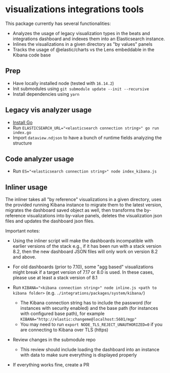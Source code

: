 # visualizations integrations tools

This package currently has several functionalities:

- Analyzes the usage of legacy visualization types in the beats and integrations dashboard and indexes them into an Elasticsearch instance.
- Inlines the visualizations in a given directory as "by values" panels
- Tracks the usage of @elastic/charts vs the Lens embeddable in the Kibana code base

## Prep

- Have locally installed node (tested with `16.14.2`)
- Init submodules using `git submodule update --init --recursive`
- Install dependencies using `yarn`

## Legacy vis analyzer usage

- [Install Go](https://go.dev/doc/install)
- Run `ELASTICSEARCH_URL="<elasticsearch connection string>" go run index.go`
- Import `dataview.ndjson` to have a bunch of runtime fields analyzing the structure

## Code analyzer usage

- Run `ES="<elasticsearch connection string>" node index_kibana.js`

## Inliner usage

The inliner takes all "by reference" visualizations in a given directory, uses the provided running Kibana instance to migrate them to the latest version, migrates the dashboard saved object as well, then transforms the by-reference visualizations into by-value panels, deletes the visualization json files and updates the dashboard json files.

Important notes:

- Using the inliner script will make the dashboards incompatible with earlier versions of the stack e.g., if it has been run with a stack version 8.2, then the new dashboard JSON files will only work on version 8.2 and above.
- For old dashboards (prior to 7.10), some "agg based" visualizations might break if a target version of 7.17 or 8.0 is used. In these cases, please use at least a stack version of 8.1

- Run `KIBANA="<kibana connection string>" node inline.js <path to kibana folder>` (e.g. `./integrations/packages/system/kibana/`)
  - The Kibana connection string has to include the password (for instances with security enabled) and the base path (for instances with configured base path), for example `KIBANA="http://elastic:changeme@localhost:5601/mgp"`
  - You may need to run `export NODE_TLS_REJECT_UNAUTHORIZED=0` if you are connecting to Kibana over TLS (https)
- Review changes in the submodule repo
  - This review should include loading the dashboard into an instance with data to make sure everything is displayed properly
- If everything works fine, create a PR
